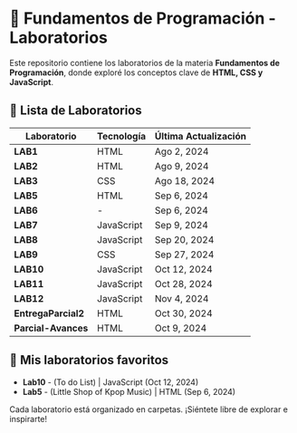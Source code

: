 # 🚀 Fundamentos de Programación - Laboratorios  

Este repositorio contiene los laboratorios de la materia **Fundamentos de Programación**, donde exploré los conceptos clave de **HTML, CSS y JavaScript**.

## 📌 Lista de Laboratorios  

| Laboratorio        | Tecnología    | Última Actualización |
|--------------------|--------------|----------------------|
| **LAB1**          | HTML         | Ago 2, 2024         |
| **LAB2**          | HTML         | Ago 9, 2024         |
| **LAB3**          | CSS          | Ago 18, 2024        |
| **LAB5**          | HTML         | Sep 6, 2024         |
| **LAB6**          | -            | Sep 6, 2024         |
| **LAB7**          | JavaScript   | Sep 9, 2024         |
| **LAB8**          | JavaScript   | Sep 20, 2024        |
| **LAB9**          | CSS          | Sep 27, 2024        |
| **LAB10**         | JavaScript   | Oct 12, 2024        |
| **LAB11**         | JavaScript   | Oct 28, 2024        |
| **LAB12**         | JavaScript   | Nov 4, 2024         |
| **EntregaParcial2** | HTML       | Oct 30, 2024        |
| **Parcial-Avances** | HTML       | Oct 9, 2024         |

## 🌟 Mis laboratorios favoritos  
- **Lab10** - (To do List)  | JavaScript (Oct 12, 2024)  
- **Lab5** - (Little Shop of Kpop Music)  | HTML (Sep 6, 2024)  

Cada laboratorio está organizado en carpetas.
¡Siéntete libre de explorar e inspirarte!  

